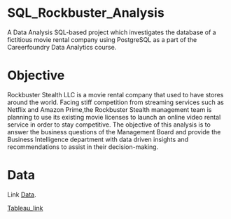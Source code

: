 # SQL_Rockbuster_Analysis
A Data Analysis SQL-based project which investigates the database of a fictitious movie rental company using PostgreSQL as a part of the Careerfoundry Data Analytics course. 
# Objective 
Rockbuster Stealth LLC is a movie rental company that used to have stores around the world. Facing stiff competition from streaming services such as Netflix and Amazon Prime,the Rockbuster Stealth management team is planning to use its existing movie licenses to launch an online video rental service in order to stay competitive. The objective of this analysis is to answer the business questions of the Management Board and provide the Business Intelligence department with data driven insights and recommendations to assist in their decision-making.
# Data
Link [Data](https://github.com/SwatiGaikwad11/SQL_Rockbuster_Analysis/blob/main/data/dvdrental.tar).

[Tableau_link](https://public.tableau.com/app/profile/swati.gaikwad1742/viz/Task3_10_16806428095510/Grographic_Count?publish=yes)
